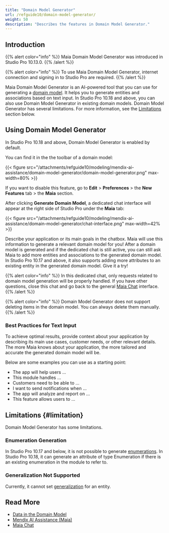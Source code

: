 ```yaml
---
title: "Domain Model Generator"
url: /refguide10/domain-model-generator/
weight: 50
description: "Describes the features in Domain Model Generator."
---
```


## Introduction

{{% alert color="info" %}}
Maia Domain Model Generator was introduced in Studio Pro 10.13.0.
{{% /alert %}}

{{% alert color="info" %}}
To use Maia Domain Model Generator, internet connection and signing in to Studio Pro are required.
{{% /alert %}}

Maia Domain Model Generator is an AI-powered tool that you can use for generating a [domain model](/refguide10/domain-model/). It helps you to generate entities and associations based on text input. In Studio Pro 10.18 and above, you can also use Domain Model Generator in existing domain models. Domain Model Generator has several limitations. For more information, see the [Limitations](#limitation) section below.

## Using Domain Model Generator

In Studio Pro 10.18 and above, Domain Model Generator is enabled by default.

You can find it in the the toolbar of a domain model:

{{< figure src="/attachments/refguide10/modeling/mendix-ai-assistance/domain-model-generator/domain-model-generator.png" max-width=80% >}}

If you want to disable this feature, go to **Edit** > **Preferences** > the **New Features** tab > the **Maia** section.

After clicking **Generate Domain Model**, a dedicated chat interface will appear at the right side of Studio Pro under the **Maia** tab:

{{< figure src="/attachments/refguide10/modeling/mendix-ai-assistance/domain-model-generator/chat-interface.png" max-width=42% >}}

Describe your application or its main goals in the chatbox. Maia will use this information to generate a relevant domain model for you! After a domain model is generated and if the dedicated chat is still active, you can still ask Maia to add more entities and associations to the generated domain model. In Studio Pro 10.17 and above, it also supports adding more attributes to an existing entity in the generated domain model. Give it a try!

{{% alert color="info" %}}
In this dedicated chat, only requests related to domain model generation will be properly handled. If you have other questions, close this chat and go back to the general [Maia Chat](/refguide10/maia-chat/) interface.
{{% /alert %}}

{{% alert color="info" %}}
Domain Model Generator does not support deleting items in the domain model. You can always delete them manually. 
{{% /alert %}}
 
### Best Practices for Text Input

To achieve optimal results, provide context about your application by describing its main use cases, customer needs, or other relevant details. The more Maia knows about your application, the more tailored and accurate the generated domain model will be.

Below are some examples you can use as a starting point:

* The app will help users ...
* This module handles ...
* Customers need to be able to ...
* I want to send notifications when ...
* The app will analyze and report on ...
* This feature allows users to ...

## Limitations {#limitation}

Domain Model Generator has some limitations.

### Enumeration Generation

In Studio Pro 10.17 and below, it is not possible to generate [enumerations](/refguide10/enumerations/). In Studio Pro 10.18, it can generate an attribute of type Enumeration if there is an existing enumeration in the module to refer to.

### Generalization Not Supported

Currently, it cannot set [generalization](/refguide10/generalization-and-association/) for an entity.

## Read More

* [Data in the Domain Model](/refguide10/domain-model/)
* [Mendix AI Assistance (Maia)](/refguide10/mendix-ai-assistance/)
* [Maia Chat](/refguide10/maia-chat/)
